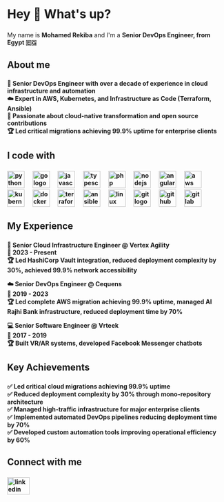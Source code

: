 <h1 align="left">Hey 👋 What's up?</h1>

###

<p align="left">My name is <strong>Mohamed Rekiba</strong> and I'm a <strong>Senior DevOps Engineer<strong>, from Egypt 🇪🇬</p>

###

<h2 align="left">About me</h2>

###

<p align="left">🚀 Senior DevOps Engineer with over a decade of experience in cloud infrastructure and automation<br>☁️ Expert in AWS, Kubernetes, and Infrastructure as Code (Terraform, Ansible)<br>🎯 Passionate about cloud-native transformation and open source contributions<br>🏆 Led critical migrations achieving 99.9% uptime for enterprise clients</p>

###

<h2 align="left">I code with</h2>

###

<div align="left">
  <img src="https://cdn.jsdelivr.net/gh/devicons/devicon/icons/python/python-original.svg" height="40" alt="python logo"  />
  <img width="12" />
  <img src="https://cdn.jsdelivr.net/gh/devicons/devicon/icons/go/go-original.svg" height="40" alt="go logo"  />
  <img width="12" />
  <img src="https://cdn.jsdelivr.net/gh/devicons/devicon/icons/javascript/javascript-original.svg" height="40" alt="javascript logo"  />
  <img width="12" />
  <img src="https://cdn.jsdelivr.net/gh/devicons/devicon/icons/typescript/typescript-original.svg" height="40" alt="typescript logo"  />
  <img width="12" />
  <img src="https://cdn.jsdelivr.net/gh/devicons/devicon/icons/php/php-original.svg" height="40" alt="php logo"  />
  <img width="12" />
  <img src="https://cdn.jsdelivr.net/gh/devicons/devicon/icons/nodejs/nodejs-original.svg" height="40" alt="nodejs logo"  />
  <img width="12" />
  <img src="https://cdn.jsdelivr.net/gh/devicons/devicon/icons/angular/angular-original.svg" height="40" alt="angular logo"  />
  <img width="12" />
  <img src="https://cdn.jsdelivr.net/gh/devicons/devicon/icons/amazonwebservices/amazonwebservices-plain-wordmark.svg" height="40" alt="aws logo"  />
  <img width="12" />
  <img src="https://cdn.jsdelivr.net/gh/devicons/devicon/icons/kubernetes/kubernetes-plain.svg" height="40" alt="kubernetes logo"  />
  <img width="12" />
  <img src="https://cdn.jsdelivr.net/gh/devicons/devicon/icons/docker/docker-original.svg" height="40" alt="docker logo"  />
  <img width="12" />
  <img src="https://cdn.jsdelivr.net/gh/devicons/devicon/icons/terraform/terraform-original.svg" height="40" alt="terraform logo"  />
  <img width="12" />
  <img src="https://cdn.jsdelivr.net/gh/devicons/devicon/icons/ansible/ansible-original.svg" height="40" alt="ansible logo"  />
  <img width="12" />
  <img src="https://cdn.jsdelivr.net/gh/devicons/devicon/icons/linux/linux-original.svg" height="40" alt="linux logo"  />
  <img width="12" />
  <img src="https://cdn.jsdelivr.net/gh/devicons/devicon/icons/git/git-original.svg" height="40" alt="git logo"  />
  <img width="12" />
  <img src="https://cdn.jsdelivr.net/gh/devicons/devicon/icons/github/github-original.svg" height="40" alt="github logo"  />
  <img width="12" />
  <img src="https://cdn.jsdelivr.net/gh/devicons/devicon/icons/gitlab/gitlab-original.svg" height="40" alt="gitlab logo"  />
</div>

###

<h2 align="left">My Experience</h2>

###

<p align="left">🔧 <strong>Senior Cloud Infrastructure Engineer</strong> @ Vertex Agility<br>
📅 2023 - Present<br>
🏆 Led HashiCorp Vault integration, reduced deployment complexity by 30%, achieved 99.9% network accessibility</p>

<p align="left">☁️ <strong>Senior DevOps Engineer</strong> @ Cequens<br>
📅 2019 - 2023<br>
🏆 Led complete AWS migration achieving 99.9% uptime, managed Al Rajhi Bank infrastructure, reduced deployment time by 70%</p>

<p align="left">💻 <strong>Senior Software Engineer</strong> @ Vrteek<br>
📅 2017 - 2019<br>
🏆 Built VR/AR systems, developed Facebook Messenger chatbots</p>

###

<h2 align="left">Key Achievements</h2>

###

<p align="left">✅ Led critical cloud migrations achieving 99.9% uptime<br>
✅ Reduced deployment complexity by 30% through mono-repository architecture<br>
✅ Managed high-traffic infrastructure for major enterprise clients<br>
✅ Implemented automated DevOps pipelines reducing deployment time by 70%<br>
✅ Developed custom automation tools improving operational efficiency by 60%</p>

###

<h2 align="left">Connect with me</h2>

###

<div align="left">
  <a href="https://www.linkedin.com/in/mohamed-rekiba" target="_blank">
    <img src="https://raw.githubusercontent.com/maurodesouza/profile-readme-generator/master/src/assets/icons/social/linkedin/default.svg" width="52" height="40" alt="linkedin logo"  />
  </a>
</div>

###

